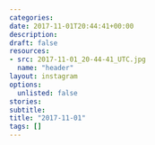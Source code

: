 ```yaml
---
categories:
date: 2017-11-01T20:44:41+00:00
description:
draft: false
resources:
- src: 2017-11-01_20-44-41_UTC.jpg
  name: "header"
layout: instagram
options:
  unlisted: false
stories:
subtitle:
title: "2017-11-01"
tags: []
---
```


 
